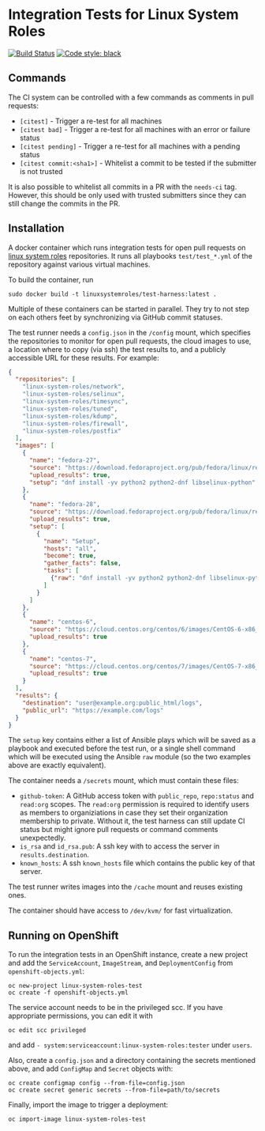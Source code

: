 Integration Tests for Linux System Roles
========================================
[![Build Status](https://travis-ci.org/linux-system-roles/test-harness.svg?branch=master)](https://travis-ci.org/linux-system-roles/test-harness)
[![Code style: black](https://img.shields.io/badge/code%20style-black-000000.svg)](https://github.com/ambv/black)

Commands
--------

The CI system can be controlled with a few commands as comments in pull requests:

* `[citest]` - Trigger a re-test for all machines
* `[citest bad]` - Trigger a re-test for all machines with an error or failure status
* `[citest pending]` - Trigger a re-test for all machines with a pending status
* `[citest commit:<sha1>]` - Whitelist a commit to be tested if the submitter is not trusted

It is also possible to whitelist all commits in a PR with the `needs-ci` tag.
However, this should be only used with trusted submitters since they can still
change the commits in the PR.


Installation
------------

A docker container which runs integration tests for open pull requests on
[linux system roles](https://linux-system-roles.github.io) repositories. It runs
all playbooks `test/test_*.yml` of the repository against various virtual
machines.

To build the container, run

    sudo docker build -t linuxsystemroles/test-harness:latest .

Multiple of these containers can be started in parallel. They try to not step
on each others feet by synchronizing via GitHub commit statuses.

The test runner needs a `config.json` in the `/config` mount, which specifies
the repositories to monitor for open pull requests, the cloud images to use,
a location where to copy (via ssh) the test results to, and a publicly
accessible URL for these results. For example:

```json
{
  "repositories": [
    "linux-system-roles/network",
    "linux-system-roles/selinux",
    "linux-system-roles/timesync",
    "linux-system-roles/tuned",
    "linux-system-roles/kdump",
    "linux-system-roles/firewall",
    "linux-system-roles/postfix"
  ],
  "images": [
    {
      "name": "fedora-27",
      "source": "https://download.fedoraproject.org/pub/fedora/linux/releases/27/CloudImages/x86_64/images/Fedora-Cloud-Base-27-1.6.x86_64.qcow2",
      "upload_results": true,
      "setup": "dnf install -yv python2 python2-dnf libselinux-python"
    },
    {
      "name": "fedora-28",
      "source": "https://download.fedoraproject.org/pub/fedora/linux/releases/28/Cloud/x86_64/images/Fedora-Cloud-Base-28-1.1.x86_64.qcow2",
      "upload_results": true,
      "setup": [
        {
          "name": "Setup",
          "hosts": "all",
          "become": true,
          "gather_facts": false,
          "tasks": [
            {"raw": "dnf install -yv python2 python2-dnf libselinux-python"}
          ]
        }
      ]
    },
    {
      "name": "centos-6",
      "source": "https://cloud.centos.org/centos/6/images/CentOS-6-x86_64-GenericCloud-1804_02.qcow2c",
      "upload_results": true
    },
    {
      "name": "centos-7",
      "source": "https://cloud.centos.org/centos/7/images/CentOS-7-x86_64-GenericCloud-1804_02.qcow2c",
      "upload_results": true
    }
  ],
  "results": {
    "destination": "user@example.org:public_html/logs",
    "public_url": "https://example.com/logs"
  }
}
```

The `setup` key contains either a list of Ansible plays which will be saved as a playbook and executed before the test run, or a single shell command which will be executed using the Ansible `raw` module (so the two examples above are exactly equivalent).

The container needs a `/secrets` mount, which must contain these files:

* `github-token`: A GitHub access token with `public_repo`, `repo:status` and
  `read:org` scopes. The `read:org` permission is required to identify users as
  members to organiziations in case they set their organization membership to
  private. Without it, the test harness can still update CI status but might
  ignore pull requests or command comments unexpectedly.
* `is_rsa` and `id_rsa.pub`: A ssh key with to access the server in
  `results.destination`.
* `known_hosts`: A ssh `known_hosts` file which contains the public key of that
  server.

The test runner writes images into the `/cache` mount and reuses existing ones.

The container should have access to `/dev/kvm/` for fast virtualization.


## Running on OpenShift

To run the integration tests in an OpenShift instance, create a new project and
add the `ServiceAccount`, `ImageStream`, and `DeploymentConfig` from
`openshift-objects.yml`:

    oc new-project linux-system-roles-test
    oc create -f openshift-objects.yml

The service account needs to be in the privileged scc.
If you have appropriate permissions, you can edit it with

    oc edit scc privileged

and add `- system:serviceaccount:linux-system-roles:tester` under `users`.

Also, create a `config.json` and a directory containing the secrets mentioned
above, and add `ConfigMap` and `Secret` objects with:

    oc create configmap config --from-file=config.json
    oc create secret generic secrets --from-file=path/to/secrets

Finally, import the image to trigger a deployment:

    oc import-image linux-system-roles-test
